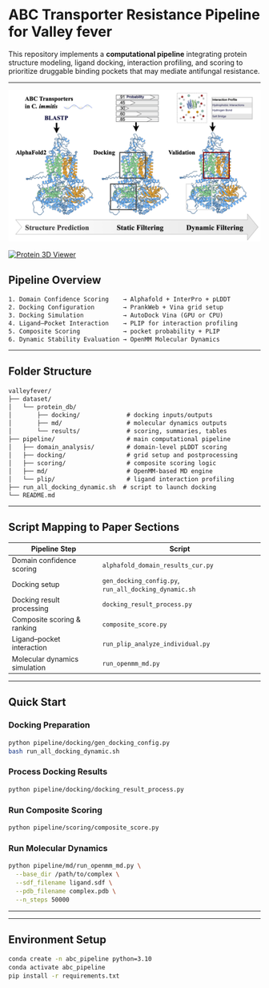 # ABC Transporter Resistance Pipeline for Valley fever

This repository implements a **computational pipeline** integrating protein structure modeling, ligand docking, interaction profiling, and scoring to prioritize 
druggable binding pockets that may mediate antifungal resistance.

---

![Computational Pipeline](./system_arch.png)

[![Protein 3D Viewer](https://img.shields.io/badge/🧬_Protein_3D_Viewer-blue)](https://aiscihub.github.io/valleyfeverresearch/)

## Pipeline Overview

```text
1. Domain Confidence Scoring    → Alphafold + InterPro + pLDDT
2. Docking Configuration        → PrankWeb + Vina grid setup
3. Docking Simulation           → AutoDock Vina (GPU or CPU)
4. Ligand–Pocket Interaction    → PLIP for interaction profiling
5. Composite Scoring            → pocket probability + PLIP
6. Dynamic Stability Evaluation → OpenMM Molecular Dynamics
```

---

## Folder Structure
```
valleyfever/
├── dataset/
│   └── protein_db/
│       ├── docking/             # docking inputs/outputs
│       ├── md/                  # molecular dynamics outputs
│       └── results/             # scoring, summaries, tables
├── pipeline/                    # main computational pipeline
│   ├── domain_analysis/         # domain-level pLDDT scoring
│   ├── docking/                 # grid setup and postprocessing
│   ├── scoring/                 # composite scoring logic
│   ├── md/                      # OpenMM-based MD engine
│   └── plip/                    # ligand interaction profiling
├── run_all_docking_dynamic.sh  # script to launch docking
└── README.md
```

---

## Script Mapping to Paper Sections
| **Pipeline Step**              | **Script**                                           |
|-------------------------------|------------------------------------------------------|
| Domain confidence scoring     | `alphafold_domain_results_cur.py`                   |
| Docking setup                 | `gen_docking_config.py`, `run_all_docking_dynamic.sh` |
| Docking result processing     | `docking_result_process.py`                         |
| Composite scoring & ranking   | `composite_score.py`                                |
| Ligand–pocket interaction     | `run_plip_analyze_individual.py`                    |
| Molecular dynamics simulation | `run_openmm_md.py`                                  |

---

## Quick Start

### Docking Preparation
```bash
python pipeline/docking/gen_docking_config.py
bash run_all_docking_dynamic.sh
```

### Process Docking Results
```bash
python pipeline/docking/docking_result_process.py
```

### Run Composite Scoring
```bash
python pipeline/scoring/composite_score.py
```

###  Run Molecular Dynamics
```bash
python pipeline/md/run_openmm_md.py \
  --base_dir /path/to/complex \
  --sdf_filename ligand.sdf \
  --pdb_filename complex.pdb \
  --n_steps 50000
```

---



---

##  Environment Setup
```bash
conda create -n abc_pipeline python=3.10
conda activate abc_pipeline
pip install -r requirements.txt
```

